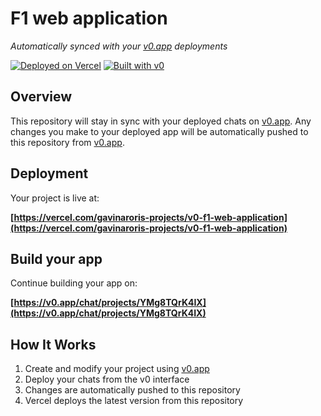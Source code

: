 # F1 web application

*Automatically synced with your [v0.app](https://v0.app) deployments*

[![Deployed on Vercel](https://img.shields.io/badge/Deployed%20on-Vercel-black?style=for-the-badge&logo=vercel)](https://vercel.com/gavinaroris-projects/v0-f1-web-application)
[![Built with v0](https://img.shields.io/badge/Built%20with-v0.app-black?style=for-the-badge)](https://v0.app/chat/projects/YMg8TQrK4IX)

## Overview

This repository will stay in sync with your deployed chats on [v0.app](https://v0.app).
Any changes you make to your deployed app will be automatically pushed to this repository from [v0.app](https://v0.app).

## Deployment

Your project is live at:

**[https://vercel.com/gavinaroris-projects/v0-f1-web-application](https://vercel.com/gavinaroris-projects/v0-f1-web-application)**

## Build your app

Continue building your app on:

**[https://v0.app/chat/projects/YMg8TQrK4IX](https://v0.app/chat/projects/YMg8TQrK4IX)**

## How It Works

1. Create and modify your project using [v0.app](https://v0.app)
2. Deploy your chats from the v0 interface
3. Changes are automatically pushed to this repository
4. Vercel deploys the latest version from this repository
